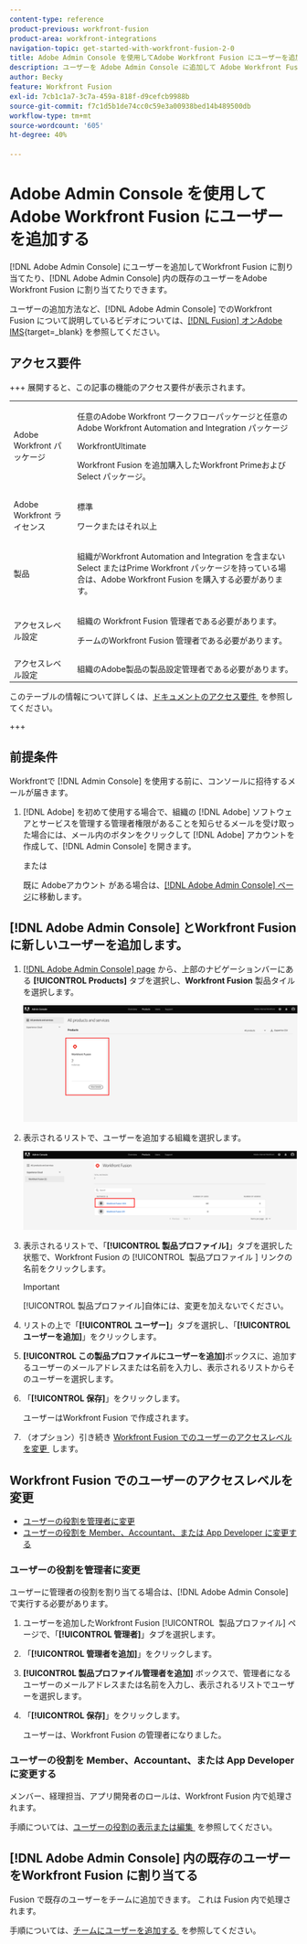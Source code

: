 ```yaml
---
content-type: reference
product-previous: workfront-fusion
product-area: workfront-integrations
navigation-topic: get-started-with-workfront-fusion-2-0
title: Adobe Admin Console を使用してAdobe Workfront Fusion にユーザーを追加する
description: ユーザーを Adobe Admin Console に追加して Adobe Workfront Fusion に割り当てたり、Adobe Admin Console の既存のユーザーを Workfront Fusion に割り当てたりすることができます。
author: Becky
feature: Workfront Fusion
exl-id: 7cb1c1a7-3c7a-459a-818f-d9cefcb9988b
source-git-commit: f7c1d5b1de74cc0c59e3a00938bed14b489500db
workflow-type: tm+mt
source-wordcount: '605'
ht-degree: 40%

---
```


# Adobe Admin Console を使用してAdobe Workfront Fusion にユーザーを追加する

[!DNL Adobe Admin Console] にユーザーを追加してWorkfront Fusion に割り当てたり、[!DNL Adobe Admin Console] 内の既存のユーザーをAdobe Workfront Fusion に割り当てたりできます。

ユーザーの追加方法など、[!DNL Adobe Admin Console] でのWorkfront Fusion について説明しているビデオについては、[[!DNL Fusion]  オンAdobe IMS](https://video.tv.adobe.com/v/3412464/){target=_blank} を参照してください。

## アクセス要件

+++ 展開すると、この記事の機能のアクセス要件が表示されます。

<table style="table-layout:auto">
 <col> 
 <col> 
 <tbody> 
  <tr> 
   <td role="rowheader">Adobe Workfront パッケージ</td> 
   <td> <p>任意のAdobe Workfront ワークフローパッケージと任意のAdobe Workfront Automation and Integration パッケージ</p><p>WorkfrontUltimate</p><p>Workfront Fusion を追加購入したWorkfront Primeおよび Select パッケージ。</p> </td> 
  </tr> 
  <tr data-mc-conditions=""> 
   <td role="rowheader">Adobe Workfront ライセンス</td> 
   <td> <p>標準</p><p>ワークまたはそれ以上</p> </td> 
  </tr> 
  <tr> 
   <td role="rowheader">製品</td> 
   <td>
   <p>組織がWorkfront Automation and Integration を含まない Select またはPrime Workfront パッケージを持っている場合は、Adobe Workfront Fusion を購入する必要があります。</li></ul>
   </td> 
  </tr>
  <tr data-mc-conditions=""> 
   <td role="rowheader">アクセスレベル設定</td> 
   <td> 
     <p>組織の Workfront Fusion 管理者である必要があります。</p>
     <p>チームのWorkfront Fusion 管理者である必要があります。</p>
   </td> 
  </tr> 
  </tr>
   <tr> 
   <td role="rowheader">アクセスレベル設定</td> 
   <td>組織のAdobe製品の製品設定管理者である必要があります。</td> 
  </tr>
 </tbody> 
</table>

このテーブルの情報について詳しくは、[&#x200B; ドキュメントのアクセス要件 &#x200B;](/help/workfront-fusion/references/licenses-and-roles/access-level-requirements-in-documentation.md) を参照してください。

+++



## 前提条件

Workfrontで [!DNL Admin Console] を使用する前に、コンソールに招待するメールが届きます。

1. [!DNL Adobe] を初めて使用する場合で、組織の [!DNL Adobe] ソフトウェアとサービスを管理する管理者権限があることを知らせるメールを受け取った場合には、メール内のボタンをクリックして [!DNL Adobe] アカウントを作成して、[!DNL Admin Console] を開きます。

   または

   既に Adobeアカウント がある場合は、[[!DNL Adobe Admin Console] ページ](https://adminconsole.adobe.com)に移動します。


## [!DNL Adobe Admin Console] とWorkfront Fusion に新しいユーザーを追加します。

1. [[!DNL Adobe Admin Console] page](https://adminconsole.adobe.com/) から、上部のナビゲーションバーにある **[!UICONTROL Products]** タブを選択し、**Workfront Fusion** 製品タイルを選択します。

   ![Admin Console 内の Fusion](assets/fusion-product-admin-console.png)

1. 表示されるリストで、ユーザーを追加する組織を選択します。

   ![Admin Console 内の Fusion インスタンス](assets/fusion-instances-admin-console.png)

1. 表示されるリストで、「**[!UICONTROL 製品プロファイル]**」タブを選択した状態で、Workfront Fusion の [!UICONTROL &#x200B; 製品プロファイル &#x200B;] リンクの名前をクリックします。

   >[!IMPORTANT]
   >
   > [!UICONTROL 製品プロファイル]自体には、変更を加えないでください。

1. リストの上で「**[!UICONTROL ユーザー]**」タブを選択し、「**[!UICONTROL ユーザーを追加]**」をクリックします。

1. **[!UICONTROL この製品プロファイルにユーザーを追加]**&#x200B;ボックスに、追加するユーザーのメールアドレスまたは名前を入力し、表示されるリストからそのユーザーを選択します。

1. 「**[!UICONTROL 保存]**」をクリックします。

   ユーザーはWorkfront Fusion で作成されます。

1. （オプション）引き続き [Workfront Fusion でのユーザーのアクセスレベルを変更 &#x200B;](#change-a-users-access-level-in-workfront-fusion) します。

## Workfront Fusion でのユーザーのアクセスレベルを変更

* [ユーザーの役割を管理者に変更](#change-a-users-role-to-admin)
* [ユーザーの役割を Member、Accountant、または App Developer に変更する](#change-a-users-role-to-member-accountant-or-app-developer)

### ユーザーの役割を管理者に変更

ユーザーに管理者の役割を割り当てる場合は、[!DNL Adobe Admin Console] で実行する必要があります。

1. ユーザーを追加したWorkfront Fusion [!UICONTROL &#x200B; 製品プロファイル &#x200B;] ページで、「**[!UICONTROL 管理者]**」タブを選択します。

1. 「**[!UICONTROL 管理者を追加]**」をクリックします。

1. **[!UICONTROL 製品プロファイル管理者を追加]** ボックスで、管理者になるユーザーのメールアドレスまたは名前を入力し、表示されるリストでユーザーを選択します。

1. 「**[!UICONTROL 保存]**」をクリックします。

   ユーザーは、Workfront Fusion の管理者になりました。

### ユーザーの役割を Member、Accountant、または App Developer に変更する

メンバー、経理担当、アプリ開発者のロールは、Workfront Fusion 内で処理されます。

手順については、[&#x200B; ユーザーの役割の表示または編集 &#x200B;](/help/workfront-fusion/set-up-and-manage-workfront-fusion/set-up-and-manage-orgs-and-teams/manage-users-and-teams/view-or-edit-user-roles.md) を参照してください。

## [!DNL Adobe Admin Console] 内の既存のユーザーをWorkfront Fusion に割り当てる

Fusion で既存のユーザーをチームに追加できます。 これは Fusion 内で処理されます。

手順については、[&#x200B; チームにユーザーを追加する &#x200B;](/help/workfront-fusion/set-up-and-manage-workfront-fusion/set-up-and-manage-orgs-and-teams/set-up-orgs-teams-and-users/add-a-user-to-a-team.md) を参照してください。
